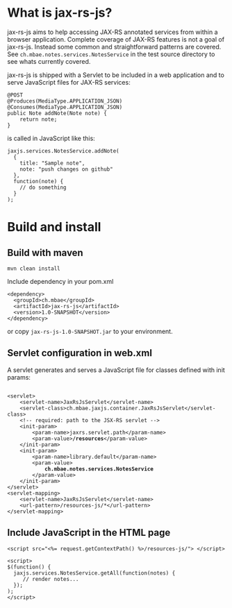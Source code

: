 What is jax-rs-js?
=================================
jax-rs-js aims to help accessing JAX-RS annotated services from within a browser application. Complete coverage of JAX-RS features is not a goal of jax-rs-js. Instead some common and straightforward patterns are covered. See <code>ch.mbae.notes.services.NotesService</code> in the test source directory to see whats currently covered.   

jax-rs-js is shipped with a Servlet to be included in a web application and to serve JavaScript files for JAX-RS services:

<pre><code>@POST
@Produces(MediaType.APPLICATION_JSON)
@Consumes(MediaType.APPLICATION_JSON)
public Note addNote(Note note) {
    return note;
}</code></pre>

is called in JavaScript like this:

<pre><code>jaxjs.services.NotesService.addNote(
  {
    title: "Sample note",
    note: "push changes on github"
  },
  function(note) {
    // do something
  }
);</code></pre>


Build and install
==================================
Build with maven
----------------------------------
<pre><code>mvn clean install</code></pre>

Include dependency in your pom.xml

<pre><code>&lt;dependency&gt;
  &lt;groupId&gt;ch.mbae&lt;/groupId&gt;
  &lt;artifactId&gt;jax-rs-js&lt;/artifactId&gt;
  &lt;version&gt;1.0-SNAPSHOT&lt;/version&gt;
&lt;/dependency&gt;
</code></pre>

or copy <code>jax-rs-js-1.0-SNAPSHOT.jar</code> to your environment.

Servlet configuration in  web.xml
---------------------------------
A servlet generates and serves a JavaScript file for classes defined with init params:

<pre><code>
&lt;servlet&gt;
    &lt;servlet-name&gt;JaxRsJsServlet&lt;/servlet-name&gt;
    &lt;servlet-class&gt;ch.mbae.jaxjs.container.JaxRsJsServlet&lt;/servlet-class&gt;
    &lt;!-- required: path to the JSX-RS servlet --&gt;
    &lt;init-param&gt;
        &lt;param-name&gt;jaxrs.servlet.path&lt;/param-name&gt;
        &lt;param-value&gt;<strong>/resources</strong>&lt;/param-value&gt;
    &lt;/init-param&gt;
    &lt;init-param&gt;
        &lt;param-name&gt;library.default&lt;/param-name&gt;
        &lt;param-value&gt;
            <strong>ch.mbae.notes.services.NotesService</strong>
        &lt;/param-value&gt;
    &lt;/init-param&gt;
&lt;/servlet&gt;
&lt;servlet-mapping&gt;
    &lt;servlet-name&gt;JaxRsJsServlet&lt;/servlet-name&gt;
    &lt;url-pattern&gt;/resources-js/*&lt;/url-pattern&gt;
&lt;/servlet-mapping&gt;
</code></pre>

Include JavaScript in the HTML page
---------------------------------
<pre><code>&lt;script src="&lt;%= request.getContextPath() %&gt;/resources-js/"&gt; &lt;/script&gt;

&lt;script&gt;
$(function() {
  jaxjs.services.NotesService.getAll(function(notes) {
     // render notes...
  });
);
&lt;/script&gt;

</code></pre>

